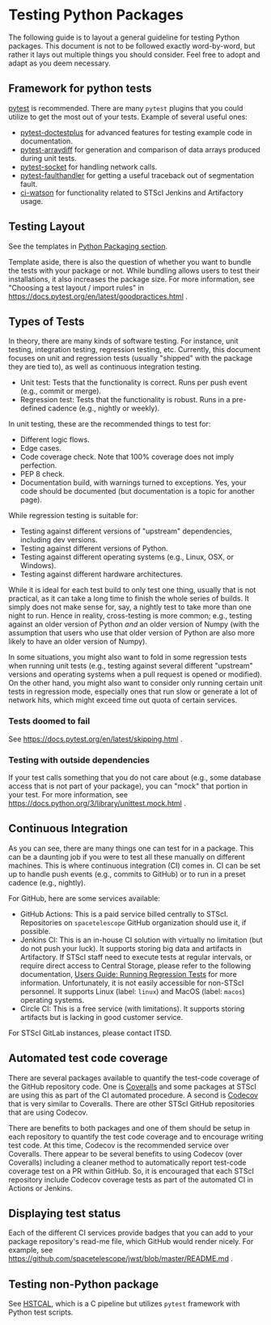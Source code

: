 # Testing Python Packages

The following guide is to layout a general guideline for testing Python
packages. This document is not to be followed exactly word-by-word, but rather
it lays out multiple things you should consider. Feel free to adopt and adapt
as you deem necessary.

## Framework for python tests

[pytest](https://docs.pytest.org/en/latest/) is recommended.
There are many ``pytest`` plugins that you could utilize to get the most
out of your tests. Example of several useful ones:

* [pytest-doctestplus](https://github.com/scientific-python/pytest-doctestplus) for
  advanced features for testing example code in documentation.
* [pytest-arraydiff](https://github.com/astropy/pytest-arraydiff) for
  generation and comparison of data arrays produced during unit tests.
* [pytest-socket](https://github.com/miketheman/pytest-socket) for handling
  network calls.
* [pytest-faulthandler](https://github.com/pytest-dev/pytest-faulthandler)
  for getting a useful traceback out of segmentation fault.
* [ci-watson](https://github.com/spacetelescope/ci_watson) for functionality
  related to STScI Jenkins and Artifactory usage.

## Testing Layout

See the templates in [Python Packaging section](https://github.com/spacetelescope/style-guides/blob/master/guides/python-package.md).

Template aside, there is also the question of whether you want to bundle the
tests with your package or not. While bundling allows users to test their
installations, it also increases the package size. For more information,
see "Choosing a test layout / import rules" in
https://docs.pytest.org/en/latest/goodpractices.html .

## Types of Tests

In theory, there are many kinds of software testing. For instance,
unit testing, integration testing, regression testing, etc. Currently, this
document focuses on unit and regression tests (usually "shipped" with the
package they are tied to), as well as continuous integration testing.

* Unit test: Tests that the functionality is correct. Runs per push event
  (e.g., commit or merge).
* Regression test: Tests that the functionality is robust. Runs in a
  pre-defined cadence (e.g., nightly or weekly).

In unit testing, these are the recommended things to test for:

* Different logic flows.
* Edge cases.
* Code coverage check. Note that 100% coverage does not imply perfection.
* PEP 8 check.
* Documentation build, with warnings turned to exceptions. Yes, your code
  should be documented (but documentation is a topic for another page).

While regression testing is suitable for:

* Testing against different versions of "upstream" dependencies, including
  dev versions.
* Testing against different versions of Python.
* Testing against different operating systems (e.g., Linux, OSX, or Windows).
* Testing against different hardware architectures.

While it is ideal for each test build to only test one thing, usually that is
not practical, as it can take a long time to finish the whole series of builds.
It simply does not make sense for, say, a nightly test to take more than one
night to run. Hence in reality, cross-testing is more common; e.g., testing
against an older version of Python *and* an older version of Numpy (with
the assumption that users who use that older version of Python are also
more likely to have an older version of Numpy).

In some situations, you might also want to fold in some regression tests
when running unit tests (e.g., testing against several different "upstream"
versions and operating systems when a pull request is opened or modified).
On the other hand, you might also want to consider only running certain
unit tests in regression mode, especially ones that run slow or generate
a lot of network hits, which might exceed time out quota of certain services.

### Tests doomed to fail

See https://docs.pytest.org/en/latest/skipping.html .

### Testing with outside dependencies

If your test calls something that you do not care about (e.g., some database
access that is not part of your package), you can "mock" that portion in your
test. For more information, see
https://docs.python.org/3/library/unittest.mock.html .

## Continuous Integration

As you can see, there are many things one can test for in a package. This can
be a daunting job if you were to test all these manually on different machines.
This is where continuous integration (CI) comes in. CI can be set up to handle
push events (e.g., commits to GitHub) or to run in a preset cadence
(e.g., nightly).

For GitHub, here are some services available:

* GitHub Actions: This is a paid service billed centrally to STScI.
  Repositories on ``spacetelescope`` GitHub organization should use it,
  if possible.
* Jenkins CI: This is an in-house CI solution with virtually no limitation
  (but do not push your luck). It supports storing big data and artifacts in
  Artifactory. If STScI staff need to execute tests at regular intervals, or
  require direct access to Central Storage, please refer to the following documentation,
  [Users Guide: Running Regression Tests](https://innerspace.stsci.edu/display/SSR/Users+Guide%3A+Running+Regression+Tests)
  for more information. Unfortunately, it is not easily accessible for non-STScI
  personnel. It supports Linux (label: `linux`) and MacOS (label: `macos`) operating systems.
* Circle CI: This is a free service (with limitations). It supports storing
  artifacts but is lacking in good customer service.

For STScI GitLab instances, please contact ITSD.

## Automated test code coverage

There are several packages available to quantify the test-code coverage of the
GitHub repository code.  One is [Coveralls](https://coveralls.io) and some
packages at STScI are using this as part of the CI automated procedure. A
second is [Codecov](https://codecov.io/) that is very similar to Coveralls.
There are other STScI GitHub repositories that are using Codecov.

There are benefits to both packages and one of them should be setup in each
repository to quantify the test code coverage and to encourage writing test
code. At this time, Codecov is the recommended service over Coveralls.
There appear to be several benefits to using Codecov (over Coveralls)
including a cleaner method to automatically report test-code coverage test on a
PR within GitHub. So, it is encouraged that each STScI repository include
Codecov coverage tests as part of the automated CI in Actions or Jenkins.


## Displaying test status

Each of the different CI services provide badges that you can add to your
package repository's read-me file, which GitHub would render nicely.
For example, see https://github.com/spacetelescope/jwst/blob/master/README.md .

## Testing non-Python package

See [HSTCAL](https://github.com/spacetelescope/hstcal), which is a C
pipeline but utilizes ``pytest`` framework with Python test scripts.
